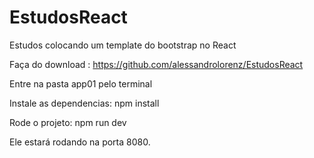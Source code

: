 # EstudosReact
Estudos colocando um template do bootstrap no React

Faça do download :
https://github.com/alessandrolorenz/EstudosReact

Entre na pasta app01 pelo terminal

Instale as dependencias:
npm install

Rode o projeto:
npm run dev

Ele estará rodando na porta 8080.

